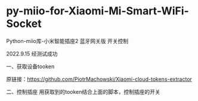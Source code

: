 # py-miio-for-Xiaomi-Mi-Smart-WiFi-Socket
Python-miio库-小米智能插座2 蓝牙网关版 开关控制

2022.9.15 经测试成功

一、获取设备tooken

原链接：https://github.com/PiotrMachowski/Xiaomi-cloud-tokens-extractor

二、控制插座
用获取到的tooken结合上面的脚本，控制插座的开关
